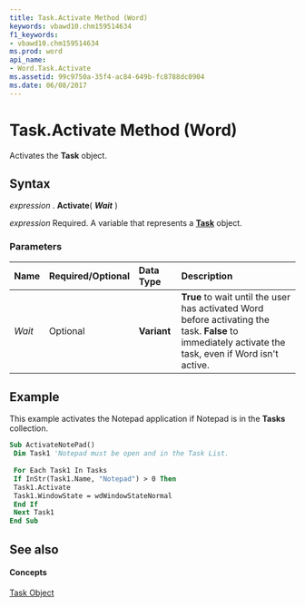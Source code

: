 ```yaml
---
title: Task.Activate Method (Word)
keywords: vbawd10.chm159514634
f1_keywords:
- vbawd10.chm159514634
ms.prod: word
api_name:
- Word.Task.Activate
ms.assetid: 99c9750a-35f4-ac84-649b-fc8788dc0904
ms.date: 06/08/2017
---
```



# Task.Activate Method (Word)

Activates the  **Task** object.


## Syntax

 _expression_ . **Activate**( **_Wait_** )

 _expression_ Required. A variable that represents a **[Task](task-object-word.md)** object.


### Parameters



|**Name**|**Required/Optional**|**Data Type**|**Description**|
|:-----|:-----|:-----|:-----|
| _Wait_|Optional| **Variant**| **True** to wait until the user has activated Word before activating the task. **False** to immediately activate the task, even if Word isn't active.|

## Example

This example activates the Notepad application if Notepad is in the  **Tasks** collection.


```vb
Sub ActivateNotePad() 
 Dim Task1 'Notepad must be open and in the Task List. 
 
 For Each Task1 In Tasks 
 If InStr(Task1.Name, "Notepad") > 0 Then 
 Task1.Activate 
 Task1.WindowState = wdWindowStateNormal 
 End If 
 Next Task1 
End Sub
```


## See also


#### Concepts


[Task Object](task-object-word.md)

